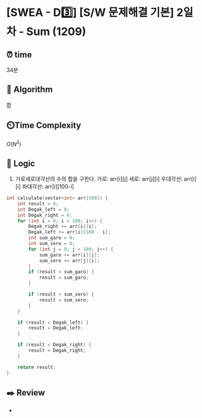 # [SWEA - D3️⃣] [S/W 문제해결 기본] 2일차 - Sum (1209)
 
## ⏰  **time**

34분

## :pushpin: **Algorithm**

합

## ⏲️**Time Complexity**

$O(N^2)$

## :round_pushpin: **Logic**
1. 가로세로대각선의 수의 합을 구한다.
   가로: arr[i][j]
   세로: arr[j][i]
   우대각선: arr[i][i]
   좌대각선: arr[i][100-i]
```cpp
int calculate(vector<int> arr[100]) {
	int result = 0;
	int Degak_left = 0;
	int Degak_right = 0;
	for (int i = 0; i < 100; i++) {
		Degak_right += arr[i][i];
		Degak_left += arr[i][100 - i];
		int sum_garo = 0;
		int sum_sero = 0;
		for (int j = 0; j < 100; j++) {
			sum_garo += arr[i][j];
			sum_sero += arr[j][i];
		}
		if (result < sum_garo) {
			result = sum_garo;
		}

		if (result < sum_sero) {
			result = sum_sero;
		}
	}

	if (result < Degak_left) {
		result = Degak_left;
	}

	if (result < Degak_right) {
		result = Degak_right;
	}

	return result;
}
```

## :black_nib: **Review**
- 
